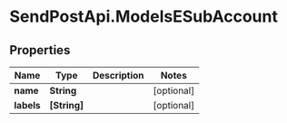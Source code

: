 # SendPostApi.ModelsESubAccount

## Properties
Name | Type | Description | Notes
------------ | ------------- | ------------- | -------------
**name** | **String** |  | [optional] 
**labels** | **[String]** |  | [optional] 
